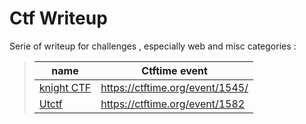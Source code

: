 # Ctf Writeup

Serie of writeup for challenges , especially web and misc categories : 

> | name        | Ctftime event |    
> | ----------- | ----------- 
> | [knight CTF](./KnightCTF/README.md) | https://ctftime.org/event/1545/ |
> | [Utctf](./UTCTF/README.md)       | https://ctftime.org/event/1582 |
